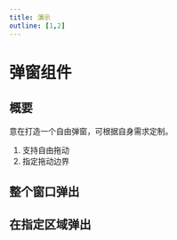 ```yaml
---
title: 演示
outline: [1,2]
---
```

# 弹窗组件

## 概要

意在打造一个自由弹窗，可根据自身需求定制。

1. 支持自由拖动
2. 指定拖动边界

## 整个窗口弹出

<preview path="./demo/demo.vue" />

## 在指定区域弹出


<preview path="./demo/demo2.vue" />